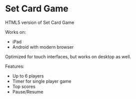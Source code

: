 # Set Card Game
HTML5 version of Set Card Game

Works on:
 * iPad
 * Android with modern browser

Optimized for touch interfaces, but works on desktop as well.

Features:
* Up to 6 players
* Timer for single player game
* Top scores
* Pause/Resume
